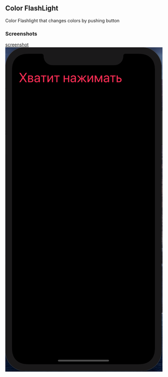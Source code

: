 ## Color FlashLight

Color Flashlight that changes colors by pushing button

### Screenshots
[screenshot ](https://github.com/borzunovsm/ColorFlashLight/blob/main/Color%20FlashLight/ScreenShots/Снимок%20экрана%202020-11-03%20в%2018.47.48.png?raw=true)
![screenshot 2](https://github.com/borzunovsm/ColorFlashLight/blob/main/Color%20FlashLight/ScreenShots/Снимок%20экрана%202020-11-03%20в%2018.48.24.png?raw=true)
